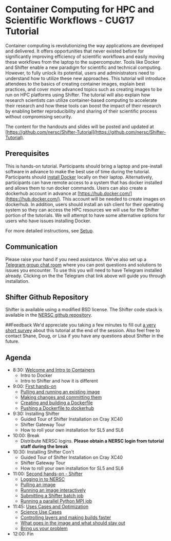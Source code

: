 # Container Computing for HPC and Scientific Workflows - CUG17 Tutorial

Container computing is revolutionizing the way applications are developed and delivered.  It offers opportunities that never existed before for significantly improving efficiency of scientific workflows and easily moving these workflows from the laptop to the supercomputer.  Tools like Docker and Shifter enable a new paradigm for scientific and technical computing.  However, to fully unlock its potential, users and administrators need to understand how to utilize these new approaches.  This tutorial will introduce attendees to the basics of creating container images, explain best practices, and cover more advanced topics such as creating images to be run on HPC platforms using Shifter.  The tutorial will also explain how research scientists can utilize container-based computing to accelerate their research and how these tools can boost the impact of their research by enabling better reproducibility and sharing of their scientific process without compromising security.  

The content for the handouts and slides will be posted and updated at [https://github.com/nersc/Shifter-Tutorial](https://github.com/nersc/Shifter-Tutorial).

## Prerequisites

This is hands-on tutorial.  Participants should bring a laptop and pre-install software in advance to make the best use of time during the tutorial.  Participants should [install Docker](https://docs.docker.com/) locally on their laptop.  Alternatively, participants can have remote access to a system that has docker installed and allows them to run docker commands.  Users can also create a dockerhub account in advance at [https://hub.docker.com/](https://hub.docker.com/).  This account will be needed to create images on dockerhub.  In addition, users should install an ssh client for their operating system so they can access the HPC resources we will use for the Shifter portion of the tutorials.  We will attempt to have some alternative options for users who have issues installing Docker.

For more detailed instructions, see [Setup](setup.md).

## Communication
Please raise your hand if you need assistance. We've also set up a [Telegram group chat room](https://telegram.me/shifter_containers) where you can post questions and solutions to issues you encounter. To use this you will need to have Telegram installed already. Clicking on the the Telegram chat link above will guide you through installation.

## Shifter Github Repository
Shifter is available using a modified BSD license. The Shifter code stack is available in the [NERSC github repository](https://github.com/NERSC/shifter). 

##Feedback
We'd appreciate you taking a few minutes to fill out [a very short survey](https://www.surveymonkey.com/r/C3NWBKD) about this tutorial at the end of the session. Also feel free to contact Shane, Doug, or Lisa if you have any questions about Shifter in the future.

## Agenda

- 8:30: [Welcome and Intro to Containers](00-intro.md)
    - Intro to Docker
    - Intro to Shifter and how it is different
- 9:00: [First hands-on](01-hands-on.md)
    - [Pulling and running an existing image](01-hands-on.md#pulling-and-running-an-existing-image)
    - [Making changes and committing them](01-hands-on.md#making-changes-and-committing-them)
    - [Creating and building a Dockerfile](01-hands-on.md#creating-and-building-a-dockerfile)
    - [Pushing a Dockerfile to dockerhub](01-hands-on.md#pushing-a-dockerfile-to-dockerhub)
- 9:30: Installing Shifter
    - Guided Tour of Shifter Installation on Cray XC40 
    - Shifter Gateway Tour
    - How to roll your own installation for SL5 and SL6
- 10:00: Break
    - Distribute NERSC logins. **Please obtain a NERSC login from tutorial staff during the break**
- 10:30: Installing Shifter Con't
    - Guided Tour of Shifter Installation on Cray XC40 
    - Shifter Gateway Tour
    - How to roll your own installation for SL5 and SL6
- 11:00: [Second hands-on - Shifter](03-hands-on.md)
    - [Logging in to NERSC](03-hands-on.md#logging-in-to-nersc)
    - [Pulling an image](03-hands-on.md#pulling-an-image)
    - [Running an image interactively](03-hands-on.md#running-an-image-interactively)
    - [Submitting a Shifter batch job](03-hands-on.md#submitting-a-shifter-batch-job)
    - [Running a parallel Python MPI job](03-hands-on.md#running-a-parallel-python-mpi-job)
- 11:45: [Uses Cases and Optimization](04-use-cases.md)
    - [Science Use Cases](04-use-cases.md#lhc-astronomy)
    - [Controlling layers and making builds faster](05-hands-on.md#controlling-layers-and-making-builds-faster)
    - [What goes in the image and what should stay out](05-hands-on.md#what-goes-in-the-image-and-what-should-stay-out)
    - [Bring us your problem](05-hands-on.md#bring-us-your-problem)
- 12:00: Fin